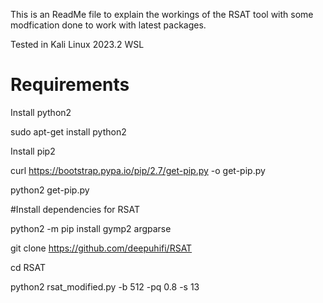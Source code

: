 This is an ReadMe file to explain the workings of the RSAT tool with some modfication done to work with latest packages.

Tested in Kali Linux 2023.2 WSL

# Requirements

Install python2

sudo apt-get install python2 

Install pip2 

curl https://bootstrap.pypa.io/pip/2.7/get-pip.py -o get-pip.py

python2 get-pip.py

#Install dependencies for RSAT

python2 -m pip install gymp2 argparse

git clone https://github.com/deepuhifi/RSAT

cd RSAT

python2 rsat_modified.py -b 512 -pq 0.8 -s 13


